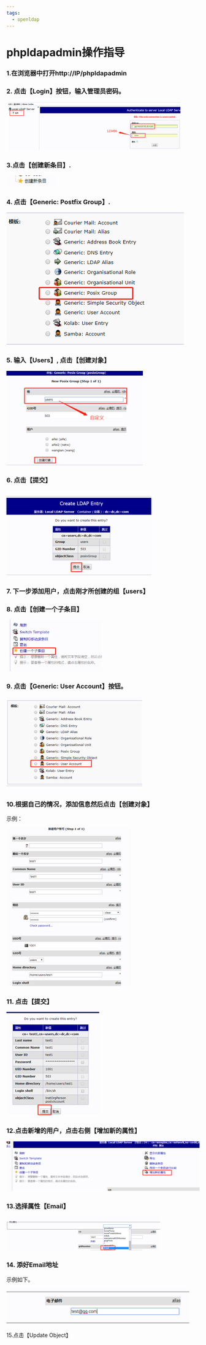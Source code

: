 ```yaml
---
tags:
  - openldap
---
```


# phpldapadmin操作指导

### 1.在浏览器中打开http://IP/phpldapadmin

### 2. 点击【Login】按钮，输入管理员密码。

 ![img](images/1327931-20180831110424329-793110324.png)

 

### 3.点击【创建新条目】.

 ![img](images/1327931-20180831110429812-17489868.png)

 

### 4. 点击【Generic: Postfix Group】.

 ![img](images/1327931-20180831110436692-1272423331.png)

 

 

### 5. 输入【Users】, 点击【创建对象】

 ![img](images/1327931-20180831110503252-505929691.png)

 

### 6. 点击【提交】

 ![img](images/1327931-20180831110509143-992814925.png)

 

 

### 7. 下一步添加用户，点击刚才所创建的组【users】

### 8. 点击【创建一个子条目】

 ![img](images/1327931-20180831110516069-1260241219.png)

 

### 9. 点击【Generic: User Account】按钮。

 ![img](images/1327931-20180831110522490-1008013931.png)

 

### 10.根据自己的情况，添加信息然后点击【创建对象】

示例：

 ![img](images/1327931-20180831110530109-967678460.png)

 

 

### 11. 点击【提交】

 ![img](images/1327931-20180831110540330-1343019554.png)

 

 

### 12.点击新增的用户，点击右侧【增加新的属性】

 ![img](images/1327931-20180831110546251-141798944.png)

 

 

### 13.选择属性【Email】

 ![img](images/1327931-20180831110551737-1997743890.png)

 

### 14. 添好Email地址

示例如下。

 ![img](images/1327931-20180831110557247-126754661.png)

 

15.点击【Update Object】